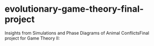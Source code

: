 # evolutionary-game-theory-final-project
Insights from Simulations and Phase Diagrams of Animal ConflictsFinal project for Game Theory II:
